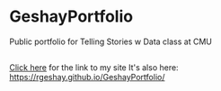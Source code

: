 # GeshayPortfolio
Public portfolio for Telling Stories w Data class at CMU

##
[Click here](https://rgeshay.github.io/GeshayPortfolio/) for the link to my site
It's also here:
https://rgeshay.github.io/GeshayPortfolio/
